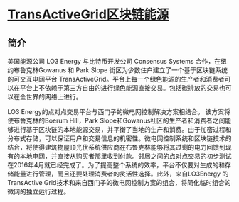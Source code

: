 # [TransActiveGrid区块链能源](https://baijiahao.baidu.com/s?id=1589829212060429114&wfr=spider&for=pc)
## 简介
美国能源公司 LO3 Energy 与比特币开发公司 Consensus Systems 合作，在纽约布鲁克林Gowanus 和 Park Slope 街区为少数住户建立了一个基于区块链系统的可交互电网平台 TransActiveGrid。平台上每一个绿色能源的生产者和消费者可以在平台上不依赖于第三方自由的进行绿色能源直接交易。包括碳排放的交易也可以在全世界的网络上进行。

LO3 Energy的点对点交易平台与西门子的微电网控制解决方案相结合。 该方案将使布鲁克林的Boerum Hill，Park Slope和Gowanus社区的生产者和消费者之间能够进行基于区块链的本地能源交易，并平衡了当地的生产和消费。由于加密过程和分布式存储，可以保证用户和交易信息的机密性。微电网控制系统和区块链技术的结合，将使得建筑物屋顶光伏系统供应商在布鲁克林能够将其过剩的电力回馈到现有的本地电网，并直接从购买者那里收到付款。邻居之间的点对点交易的初步测试在2016年4月就已经完成了。为了提高整个系统的效率，平台不仅要对生成的和存储能量进行管理，而且还要处理消费者的灵活性选择。此外，来自LO3Energy 的TransActive Grid技术和来自西门子的微电网控制方案的组合，将简化临时组合的微网的独立运行过程。


